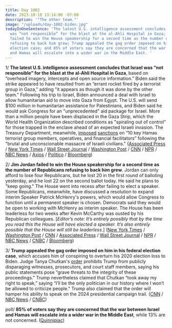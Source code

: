 ```yaml
---
title: Day 1002
date: 2023-10-18 13:14:00 -07:00
description: '"The other team."'
image: "/uploads/day-1002-biden.jpg"
todayInOneSentence: 'The latest U.S. intelligence assessment concludes that Israel
  was “not responsible” for the blast at the al-Ahli Hospital in Gaza; Jim Jordan
  failed to win the House speakership for a second time as the number of Republicans
  refusing to back him grew; Trump appealed the gag order imposed on him in his federal
  election case; and 85% of voters say they are concerned that the war between Israel
  and Hamas will escalate into a wider war in the Middle East. '
---
```


1/ **The latest U.S. intelligence assessment concludes that Israel was “not responsible” for the blast at the al-Ahli Hospital in Gaza**, based on “overhead imagery, intercepts and open source information.” Biden said the strike appeared to have resulted from an “errant rocket fired by a terrorist group in Gaza,” adding "it appears as though it was done by the other team." Following his trip to Israel, Biden announced a deal with Israel to allow humanitarian aid to move into Gaza from Egypt. The U.S. will send $100 million in humanitarian assistance for Palestinians, and Biden said he would ask Congress for an "unprecedented" aid package for Israel. More than a million people have been displaced in the Gaza Strip, which the World Health Organization described conditions as "spiraling out of control" for those trapped in the enclave ahead of an expected Israeli invasion. The Treasury Department, meanwhile, [imposed](https://www.axios.com/2023/10/18/hamas-sanctions-treasury-qatar) [sanctions](https://www.cnn.com/2023/10/18/politics/treasury-department-hamas/index.html) on “10 key Hamas terrorist group members, operatives, and financial facilitators” following the "brutal and unconscionable massacre of Israeli civilians." ([Associated Press](https://apnews.com/live/israel-hamas-war-live-updates) / [New York Times](https://www.nytimes.com/live/2023/10/18/world/israel-hamas-war-biden-gaza) / [Wall Street Journal](https://www.wsj.com/livecoverage/israel-hamas-war-biden) / [Washington Post](https://www.washingtonpost.com/world/2023/10/18/israel-hamas-war-news-gaza-update/) / [CNN](https://www.cnn.com/middleeast/live-news/israel-news-hamas-war-10-18-23/index.html) / [NPR](https://www.npr.org/live-updates/biden-israel-gaza-hamas-palestine) / [NBC News](https://www.nbcnews.com/news/world/live-blog/israel-hamas-war-live-updates-rcna120978) / [Axios](https://www.axios.com/2023/10/18/biden-gaza-hospital-israel-other-team) / [Politico](https://www.politico.eu/article/us-biden-on-gaza-hospital-strike-the-other-team-did-it/) / [Bloomberg](https://www.bloomberg.com/news/articles/2023-10-18/biden-lands-in-israel-seeking-to-salvage-trip-after-deadly-blast?srnd=premium&sref=MIBMEEoj))

2/ **Jim Jordan failed to win the House speakership for a second time as the number of Republicans refusing to back him grew**. Jordan can only afford to lose four Republicans, but he lost 20 in the first round of balloting yesterday, and he lost 22 on the second ballot today. He said he plans to "keep going." The House went into recess after failing to elect a speaker. Some Republicans, meanwhile, have discussed a resolution to expand interim Speaker Patrick McHenry's powers, which would allow Congress to function until a permanent speaker is chosen. Democrats said they would be open to working with McHenry as interim speaker. The House has been leaderless for two weeks after Kevin McCarthy was ousted by his Republican colleagues. [*Editor’s note: It’s entirely possibly that by the time you read this the House will have elected a speaker. It’s also entirely possible that the House will still be leaderless*.] ([New York Times](https://www.nytimes.com/live/2023/10/18/us/house-speaker-vote-jim-jordan) / [Washington Post](https://www.washingtonpost.com/politics/2023/10/18/house-speaker-vote/) / [CNN](https://www.cnn.com/webview/politics/live-news/house-speaker-race-vote-10-18-23/index.html) / [Associated Press](https://apnews.com/house-speaker-live-updates-day-2) / [Wall Street Journal](https://www.wsj.com/livecoverage/jim-jordan-house-speaker-vote-news) / [NPR](https://www.npr.org/2023/10/18/1206757302/house-speaker-vote-news) / [NBC News](https://www.nbcnews.com/politics/congress/live-blog/live-updates-house-speaker-vote-jordan-jeffries-rcna120991) / [CNBC](https://www.cnbc.com/2023/10/18/calls-grow-to-elect-mchenry-temporary-house-speaker-.html) / [Bloomberg](https://www.bloomberg.com/news/articles/2023-10-18/republican-hardliner-concedes-jim-jordan-losing-ground-for-us-house-speaker?srnd=premium&sref=MIBMEEoj))

3/ **Trump appealed the gag order imposed on him in his federal election case**, which accuses him of conspiring to overturn his 2020 election loss to Biden. Judge Tanya Chutkan's [order](https://whatthefuckjusthappenedtoday.com/2023/10/16/day-1000/#1-a-federal-judge-imposed-a-narrow-g) prohibits Trump from publicly disparaging witnesses, prosecutors, and court staff members, saying his public statements pose “grave threats to the integrity of these proceedings." Trump nevertheless claimed that Chutkan “took away my right to speak,” saying “I’ll be the only politician in our history where I won’t be allowed to criticize people." Trump also claimed that the order will hamper his ability to speak on the 2024 presidential campaign trail. ([CNN](https://www.cnn.com/2023/10/17/politics/trump-civil-fraud-trial-federal-gag-order) / [NBC News](https://www.nbcnews.com/politics/donald-trump/trump-files-notice-appeal-judge-issues-partial-gag-order-rcna120924) / [CNBC](https://www.cnbc.com/2023/10/17/trump-appeals-gag-order-in-dc-election-case.html))

poll/ **85% of voters say they are concerned that the war between Israel and Hamas will escalate into a wider war in the Middle East**, while 13% are not concerned. ([Quinnipiac](https://poll.qu.edu/poll-release?releaseid=3880))